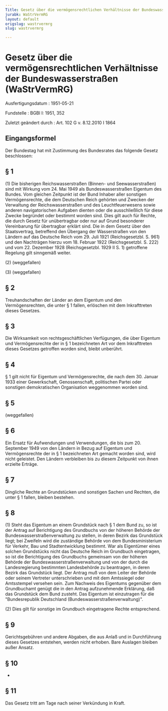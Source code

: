 ```yaml
---
Title: Gesetz über die vermögensrechtlichen Verhältnisse der Bundeswasserstraßen
jurabk: WaStrVermRG
layout: default
origslug: wastrvermrg
slug: wastrvermrg

---
```


# Gesetz über die vermögensrechtlichen Verhältnisse der Bundeswasserstraßen (WaStrVermRG)

Ausfertigungsdatum
:   1951-05-21

Fundstelle
:   BGBl I: 1951, 352

Zuletzt geändert durch
:   Art. 102 G v. 8.12.2010 I 1864


## Eingangsformel

Der Bundestag hat mit Zustimmung des Bundesrates das folgende Gesetz
beschlossen:


## § 1

(1) Die bisherigen Reichswasserstraßen (Binnen- und Seewasserstraßen)
sind mit Wirkung vom 24. Mai 1949 als Bundeswasserstraßen Eigentum des
Bundes. Vom gleichen Zeitpunkt ist der Bund Inhaber aller sonstigen
Vermögensrechte, die dem Deutschen Reich gehörten und Zwecken der
Verwaltung der Reichswasserstraßen und des Leuchtfeuerwesens sowie
anderen navigatorischen Aufgaben dienten oder die ausschließlich für
diese Zwecke begründet oder bestimmt worden sind. Dies gilt auch für
Rechte, die durch Gesetz für unübertragbar oder nur auf Grund
besonderer Vereinbarung für übertragbar erklärt sind. Die in dem
Gesetz über den Staatsvertrag, betreffend den Übergang der
Wasserstraßen von den Ländern auf das Deutsche Reich vom 29. Juli 1921
(Reichsgesetzbl. S. 961) und den Nachträgen hierzu vom 18. Februar
1922 (Reichsgesetzbl. S. 222) und vom 22. Dezember 1928
(Reichsgesetzbl. 1929 II S. 1) getroffene Regelung gilt sinngemäß
weiter.

(2) (weggefallen)

(3) (weggefallen)


## § 2

Treuhandschaften der Länder an dem Eigentum und den Vermögensrechten,
die unter § 1 fallen, erlöschen mit dem Inkrafttreten dieses Gesetzes.


## § 3

Die Wirksamkeit von rechtsgeschäftlichen Verfügungen, die über
Eigentum und Vermögensrechte der in § 1 bezeichneten Art vor dem
Inkrafttreten dieses Gesetzes getroffen worden sind, bleibt unberührt.


## § 4

§ 1 gilt nicht für Eigentum und Vermögensrechte, die nach dem 30.
Januar 1933 einer Gewerkschaft, Genossenschaft, politischen Partei
oder sonstigen demokratischen Organisation weggenommen worden sind.


## § 5

(weggefallen)


## § 6

Ein Ersatz für Aufwendungen und Verwendungen, die bis zum 20.
September 1949 von den Ländern in Bezug auf Eigentum und
Vermögensrechte der in § 1 bezeichneten Art gemacht worden sind, wird
nicht geleistet. Den Ländern verbleiben bis zu diesem Zeitpunkt von
ihnen erzielte Erträge.


## § 7

Dingliche Rechte an Grundstücken und sonstigen Sachen und Rechten, die
unter § 1 fallen, bleiben bestehen.


## § 8

(1) Steht das Eigentum an einem Grundstück nach § 1 dem Bund zu, so
ist der Antrag auf Berichtigung des Grundbuchs von der höheren Behörde
der Bundeswasserstraßenverwaltung zu stellen, in deren Bezirk das
Grundstück liegt; bei Zweifeln wird die zuständige Behörde von dem
Bundesministerium für Verkehr, Bau und Stadtentwicklung bestimmt. War
als Eigentümer eines solchen Grundstücks nicht das Deutsche Reich im
Grundbuch eingetragen, so ist die Berichtigung des Grundbuchs
gemeinsam von der höheren Behörde der Bundeswasserstraßenverwaltung
und von der durch die Landesregierung bestimmten Landesbehörde zu
beantragen, in deren Bezirk das Grundstück liegt. Der Antrag muß von
dem Leiter der Behörde oder seinem Vertreter unterschrieben und mit
dem Amtssiegel oder Amtsstempel versehen sein. Zum Nachweis des
Eigentums gegenüber dem Grundbuchamt genügt die in den Antrag
aufzunehmende Erklärung, daß das Grundstück dem Bund zusteht. Das
Eigentum ist einzutragen für die "Bundesrepublik Deutschland
(Bundeswasserstraßenverwaltung)".

(2) Dies gilt für sonstige im Grundbuch eingetragene Rechte
entsprechend.


## § 9

Gerichtsgebühren und andere Abgaben, die aus Anlaß und in Durchführung
dieses Gesetzes entstehen, werden nicht erhoben. Bare Auslagen bleiben
außer Ansatz.


## § 10

-


## § 11

Das Gesetz tritt am Tage nach seiner Verkündung in Kraft.

